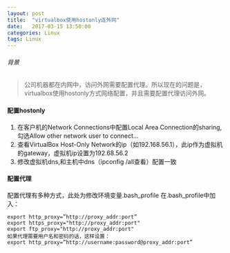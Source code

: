```yaml
---
layout: post
title:  "virtualbox使用hostonly连外网"
date:   2017-03-15 13:50:00
categories: Linux
tags: Linux
---
```

###### 背景
> 公司机器都在内网中，访问外网需要配置代理。所以现在的问题是，virtualbox使用hostonly方式网络配置，并且需要配置代理访问外网。

#### 配置hostonly
1. 在客户机的Network Connections中配置Local Area Connection的sharing,勾选Allow other network user to connect...
2. 查看VirtualBox Host-Only Network的ip（如192.168.56.1），此ip作为虚拟机的gateway，虚拟机ip设置为192.68.56.2
3. 修改虚拟机dns,和主机中dns（ipconfig /all查看）配置一致
#### 配置代理
配置代理有多种方式，此处为修改环境变量.bash_profile
在.bash_profile中加入：
``` shell
export http_proxy=”http://proxy_addr:port”
export https_proxy="http://proxy_addr:port"
export ftp_proxy="http://proxy_addr:port"
如果代理需要用户名和密码的话，这样设置：
export http_proxy=”http://username:password@proxy_addr:port”
```
